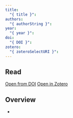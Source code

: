 ```yaml
---
title:
  "{ title }": 
authors:
  "{ authorString }": 
year:
  "{ year }": 
doi:
  "{ DOI }": 
zotero:
  "{ zoteroSelectURI }":
---
```


## Read

[Open from DOI](https://doi.org/10.1109/TPAMI.2016.2577031)
[Open in Zotero]()

## Overview

- 
